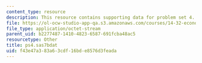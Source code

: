 ```yaml
---
content_type: resource
description: This resource contains supporting data for problem set 4.
file: https://ol-ocw-studio-app-qa.s3.amazonaws.com/courses/14-32-econometrics-spring-2007/f43e47a383a63cdf16bde8576d3feada_ps4.sas7bdat
file_type: application/octet-stream
parent_uid: b2277487-1410-4823-6587-691fcba48ac5
resourcetype: Other
title: ps4.sas7bdat
uid: f43e47a3-83a6-3cdf-16bd-e8576d3feada
---
```

